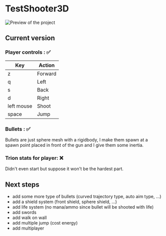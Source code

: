 # TestShooter3D

![Preview of the project](https://i.postimg.cc/qqgTMhvc/Capture-d-cran-du-2022-07-06-20-45-47.png)

## Current version

### Player controls : ✅

| Key | Action |
|--|--|
| z | Forward |
| q | Left |
| s | Back |
| d | Right |
| left mouse | Shoot |
| space | Jump |

### Bullets : ✅

Bullets are just sphere mesh with a rigidbody, I make them spawn at a spawn point placed in front of the gun and I give them some inertia.

### Trion stats for player: ❌

Didn't even start but suppose it won't be the hardest part.

## Next steps

 - add some more type of bullets (curved trajectory type, auto aim type, ...)
 - add a shield system (front shield, sphere shield, ...)
 - add life system (no mana/ammo since bullet will be shooted with life)
 - add swords
 - add walk on wall
 - add multiple jump (cost energy)
 - add multiplayer
